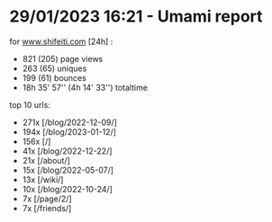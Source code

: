 # 29/01/2023 16:21 - Umami report
for www.shifeiti.com [24h] :

 - 821 (205) page views
 - 263 (65) uniques
 - 199 (61) bounces
 - 18h 35' 57'' (4h 14' 33'') totaltime


top 10 urls:
 - 271x [/blog/2022-12-09/]
 - 194x [/blog/2023-01-12/]
 - 156x [/]
 - 41x [/blog/2022-12-22/]
 - 21x [/about/]
 - 15x [/blog/2022-05-07/]
 - 13x [/wiki/]
 - 10x [/blog/2022-10-24/]
 - 7x [/page/2/]
 - 7x [/friends/]


